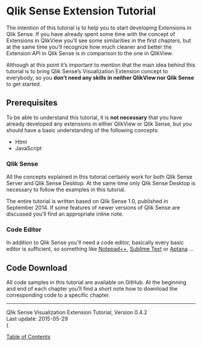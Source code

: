 # Qlik Sense Extension Tutorial



The intention of this tutorial is to help you to start developing Extensions in Qlik Sense. If you have already spent some time with the concept of Extensions in QlikView you’ll see some similarities in the first chapters, but at the same time you’ll recognize how much cleaner and better the Extension API in Qlik Sense is in comparison to the one in QlikView.

Although at this point it’s important to mention that the main idea behind this tutorial is to bring Qlik Sense’s Visualization Extension concept to everybody, so you **don’t need any skills in neither QlikView nor Qlik Sense** to get started.

## Prerequisites
To be able to understand this tutorial, it is **not necessary** that you have already developed any extensions in either QlikView or Qlik Sense, but you should have a basic understanding of the following concepts:

* Html
* JavaScript

### Qlik Sense
All the concepts explained in this tutorial certainly work for both Qlik Sense Server and Qlik Sense Desktop. At the same time only Qlik Sense Desktop is necessary to follow the examples in this tutorial.

The entire tutorial is written based on Qlik Sense 1.0, published in September 2014. If some features of newer versions of Qlik Sense are discussed you’ll find an appropriate inline note.

### Code Editor

In addition to Qlik Sense you'll need a code editor, basically every basic editor is sufficient, so something like [Notepad++](http://notepad-plus-plus.org/), [Sublime Text](http://www.sublimetext.com/) or [Aptana](http://www.aptana.com/) ...

## Code Download
All code samples in this tutorial are available on GitHub. At the beginning and end of each chapter you’ll find a short note how to download the corresponding code to a specific chapter.


---
Qlik Sense Visualization Extension Tutorial, Version 0.4.2<br/>
Last update: 2015-05-29<br/>{

[Table of Contents](00-TOC.md)